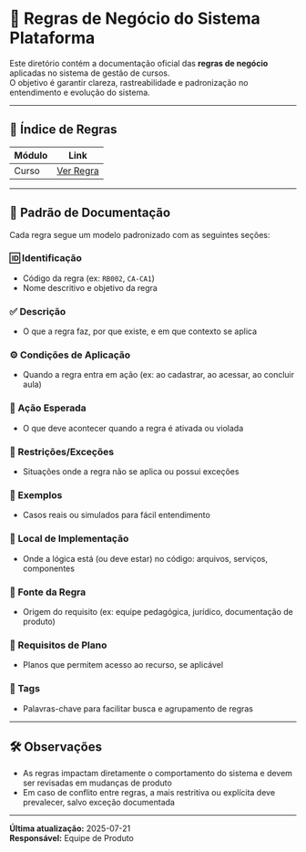 # 📘 Regras de Negócio do Sistema Plataforma

Este diretório contém a documentação oficial das **regras de negócio** aplicadas no sistema de gestão de cursos.  
O objetivo é garantir clareza, rastreabilidade e padronização no entendimento e evolução do sistema.

---

## 🧭 Índice de Regras

| Módulo | Link |
|--------|------|
| Curso | [Ver Regra](./Plataforma/Curso/README.md) |

---

## 📝 Padrão de Documentação

Cada regra segue um modelo padronizado com as seguintes seções:

### 🆔 Identificação
- Código da regra (ex: `RB002`, `CA-CA1`)
- Nome descritivo e objetivo da regra

### ✅ Descrição
- O que a regra faz, por que existe, e em que contexto se aplica

### ⚙️ Condições de Aplicação
- Quando a regra entra em ação (ex: ao cadastrar, ao acessar, ao concluir aula)

### 🎯 Ação Esperada
- O que deve acontecer quando a regra é ativada ou violada

### 🚫 Restrições/Exceções
- Situações onde a regra não se aplica ou possui exceções

### 🧪 Exemplos
- Casos reais ou simulados para fácil entendimento

### 🧩 Local de Implementação
- Onde a lógica está (ou deve estar) no código: arquivos, serviços, componentes

### 📄 Fonte da Regra
- Origem do requisito (ex: equipe pedagógica, jurídico, documentação de produto)

### 🔐 Requisitos de Plano
- Planos que permitem acesso ao recurso, se aplicável

### 🔗 Tags
- Palavras-chave para facilitar busca e agrupamento de regras

---

## 🛠️ Observações

- As regras impactam diretamente o comportamento do sistema e devem ser revisadas em mudanças de produto
- Em caso de conflito entre regras, a mais restritiva ou explícita deve prevalecer, salvo exceção documentada

---

**Última atualização:** 2025-07-21  
**Responsável:** Equipe de Produto
